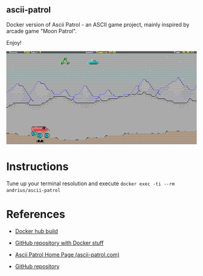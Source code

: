 ascii-patrol
------------

Docker version of Ascii Patrol - an ASCII game project, mainly inspired by arcade game "Moon Patrol".


Enjoy!


![Ascii Patrol](https://github.com/andrius/ascii-patrol/raw/master/doc/media/ascii-patrol.gif)


# Instructions

Tune up your terminal resolution and execute `docker exec -ti --rm andrius/ascii-patrol`


# References

- [Docker hub build](https://hub.docker.com/r/andrius/ascii-patrol)
- [GitHub repository with Docker stuff](https://github.com/andrius/ascii-patrol)


- [Ascii Patrol Home Page (ascii-patrol.com)](http://ascii-patrol.com)
- [GitHub repository](https://github.com/msokalski/ascii-patrol)


